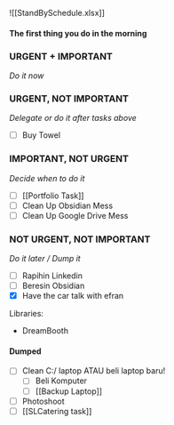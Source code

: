 []()![[StandBySchedule.xlsx]]

#### The first thing you do in the morning


### URGENT + IMPORTANT
*Do it now*

### URGENT, NOT IMPORTANT
*Delegate or do it after tasks above*
- [ ] Buy Towel

### IMPORTANT, NOT URGENT
*Decide when to do it*
- [ ] [[Portfolio Task]]
- [ ] Clean Up Obsidian Mess
- [ ] Clean Up Google Drive Mess

### NOT URGENT, NOT IMPORTANT
*Do it later / Dump it*
- [ ] Rapihin Linkedin
- [ ] Beresin Obsidian
- [x] Have the car talk with efran

Libraries:
- DreamBooth

#### Dumped
- [ ] Clean C:/ laptop ATAU beli laptop baru!
	- [ ] Beli Komputer
	- [ ] [[Backup Laptop]]
- [ ] Photoshoot
- [ ] [[SLCatering task]]